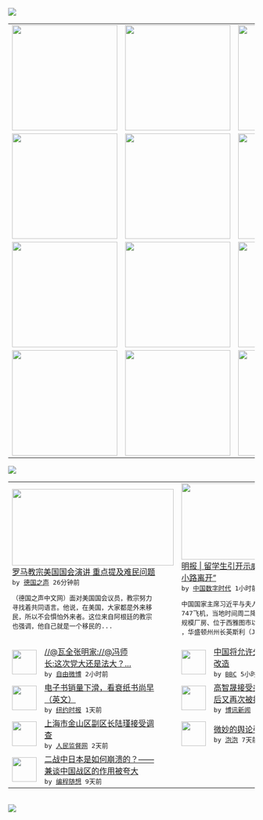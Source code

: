 

<a href="https://github.com/greatfire/z/raw/master/FreeBrowser.apk"><img src="https://raw.githubusercontent.com/greatfire/wiki/master/x/header.png" /></a><table><tr><td width="262" align="center" valign="center"><a href="https://github.com/greatfire/wiki/wiki/nyt" title="纽约时报中文网 国际纵览"><img src="https://raw.githubusercontent.com/greatfire/wiki/master/x/nyt_flag.png" width="215"/></a></td><td width="262" align="center" valign="center"><a href="https://github.com/greatfire/wiki/wiki/dw" title=""><img src="https://raw.githubusercontent.com/greatfire/wiki/master/x/dw_flag.png" width="215"/></a></td><td width="262" align="center" valign="center"><a href="https://github.com/greatfire/wiki/wiki/rmjd" title=""><img src="https://raw.githubusercontent.com/greatfire/wiki/master/x/rmjd_flag.png" width="215"/></a></td></tr><tr><td width="262" align="center" valign="center"><a href="https://github.com/paopaonetizen/website" title="泡泡 - 未经审查的互联网信息"><img src="https://raw.githubusercontent.com/greatfire/wiki/master/x/pp_flag.png" width="215"/></a></td><td width="262" align="center" valign="center"><a href="https://github.com/getlantern/mirror" title="以及自由微博和GreatFire.org官方中文论坛"><img src="https://raw.githubusercontent.com/greatfire/wiki/master/x/lantern_flag.png" width="215"/></a></td><td width="262" align="center" valign="center"><a href="https://github.com/cdtmirrors/m/" title=""><img src="https://raw.githubusercontent.com/greatfire/wiki/master/x/cdt_flag.png" width="215"/></a></td></tr><tr><td width="262" align="center" valign="center"><a href="https://github.com/program-think/blog" title="编程随想的博客"><img src="https://raw.githubusercontent.com/greatfire/wiki/master/x/pt_flag.png" width="215"/></a></td><td width="262" align="center" valign="center"><a href="https://github.com/greatfire/wiki/wiki/bbc" title=""><img src="https://raw.githubusercontent.com/greatfire/wiki/master/x/bbc_flag.png" width="215"/></a></td><td width="262" align="center" valign="center"><a href="https://github.com/freeweibo/s" title="自由微博 - 匿名和不受屏蔽的新浪微博搜索"><img src="https://raw.githubusercontent.com/greatfire/wiki/master/x/fw_flag.png" width="215"/></a></td></tr><tr><td width="262" align="center" valign="center"><a href="https://github.com/greatfire/wiki/wiki/google" title=""><img src="https://raw.githubusercontent.com/greatfire/wiki/master/x/google_flag.png" width="215"/></a></td><td width="262" align="center" valign="center"><a href="https://github.com/bxnews/boxun" title=""><img src="https://raw.githubusercontent.com/greatfire/wiki/master/x/bx_flag.png" width="215"/></a></td><td width="262" align="center" valign="center"><a href="https://github.com/greatfire/wiki/wiki/open-source" title="欢迎访问GreatFire.org开发者项目网站"><img src="https://raw.githubusercontent.com/greatfire/wiki/master/x/open-source_flag.png" width="215"/></a></td></tr></table><img src="https://raw.githubusercontent.com/greatfire/wiki/master/x/newsfeed text.png" /><table cols="4"><tr><td colspan="2" width="380"><a href="http://dw.com/p/1GdGX?maca=chi-GK-text-greatfire-all-chinese-15625-xml-mrss"><img src="http://www.dw.com/image/0,,18739996_302,00.jpg" width="330" height="156"/></a></br><a href="http://dw.com/p/1GdGX?maca=chi-GK-text-greatfire-all-chinese-15625-xml-mrss">罗马教宗美国国会演讲 重点提及难民问题</a></br><kbd> by <a href="http://dw.de">德国之声</a> 26分钟前 </kbd></br><pre>（德国之声中文网）面对美国国会议员，教宗努力<br/>寻找着共同语言。他说，在美国，大家都是外来移<br/>民，所以不会惧怕外来者。这位来自阿根廷的教宗<br/>也强调，他自己就是一个移民的...</pre></td><td colspan="2" width="380"><a href="http://feedproxy.google.com/~r/chinadigitaltimes/IyPt/~3/7J7o21T43Rk/"><img src="http://chinadigitaltimes.net/chinese/files/2015/09/slack_for_ios_upload-1.jpg" width="330" height="156"/></a></br><a href="http://feedproxy.google.com/~r/chinadigitaltimes/IyPt/~3/7J7o21T43Rk/">明报 | 留学生引开示威者 “掩护习大大<br/>小路离开”</a></br><kbd> by <a href="http://chinadigitaltimes.net/chinese/">中国数字时代</a> 1小时前 </kbd></br><pre>中国国家主席习近平与夫人彭丽媛一行乘坐的国航<br/>747飞机，当地时间周二降落在毗邻波音公司大<br/>规模厂房、位于西雅图市以北40公里的佩因机场<br/>，华盛顿州州长英斯利（Jay...</pre></td></tr><tr><td><img src="http://ww4.sinaimg.cn/large/422323bfjw1ewc7wvnzv7j24002kcu0y.jpg" width="50" height="50"/></td><td width="280"><a href="https://freeweibo.com/weibo/3890773663470847">//@瓦全张明家://@冯师<br/>长:这次党大还是法大？...</a></br><kbd> by <a href="https://freeweibo.com/">自由微博</a> 2小时前 </kbd></td><td><img src="http://a.files.bbci.co.uk/worldservice/live/assets/images/2015/09/11/150911051653_a_worker_144x81__nocredit.jpg" width="50" height="50"/></td><td width="280"><a href="http://www.bbc.com/zhongwen/simp/china/2015/09/150924_soe_reform">中国将允许外国投资者参与国企<br/>改造</a></br><kbd> by <a href="http://www.bbc.co.uk/zhongwen/simp">BBC</a> 5小时前 </kbd></td></tr><tr><td><img src="http://static01.nyt.com/images/2015/09/23/business/23jpEBOOKS1/23jpEBOOKS1-articleLarge.jpg" width="50" height="50"/></td><td width="280"><a href="https://d3qlz4p8smvoli.cloudfront.net/business/20150924/cc24ebooks/">电子书销量下滑，看衰纸书尚早<br/>（英文）</a></br><kbd> by <a href="http://m.cn.nytimes.com/">纽约时报</a> 1天前 </kbd></td><td><img src="https://raw.githubusercontent.com/greatfire/wiki/master/x/bx_logo.png" width="50" height="50"/></td><td width="280"><a href="http://www.boxun.com/news/gb/china/2015/09/201509242334.shtml">高智晟接受美联社采访视频公布<br/>后又再次被抓</a></br><kbd> by <a href="http://www.boxun.com">博讯新闻</a> 1天前 </kbd></td></tr><tr><td><img src="http://www.rmjdw.com/uploads/allimg/150922/161A01540-0.jpg" width="50" height="50"/></td><td width="280"><a href="http://www.rmjdw.com//yongguandangan/20150922/15199.html">上海市金山区副区长陆瑾接受调<br/>查  </a></br><kbd> by <a href="http://www.rmjdw.com/">人民监督网</a> 2天前 </kbd></td><td><img src="https://raw.githubusercontent.com/greatfire/wiki/master/x/pp_logo.png" width="50" height="50"/></td><td width="280"><a href="https://pao-pao.net/article/626">微妙的舆论引导</a></br><kbd> by <a href="https://pao-pao.net">泡泡</a> 7天前 </kbd></td></tr><tr><td><img src="http://lh3.googleusercontent.com/xYHU6pa5mCpCHx3w7xWfjH-PC8WvxkeJmiUDw_-bRxR8MPsHdCDWB9XqGlxj-GuN5VXZTTRJYMWmZCnTpusO8CeRKpwntqwTEysXo-Dv1nP82tZP7zKkho3wgwrrEkeWtwTxOcjEUA" width="50" height="50"/></td><td width="280"><a href="http://feedproxy.google.com/~r/programthink/~3/0DBRrCw25fo/Why-did-Japan-Surrender-in-WW2.html">二战中日本是如何崩溃的？——<br/>兼谈中国战区的作用被夸大</a></br><kbd> by <a href="http://program-think.blogspot.com">编程随想</a> 9天前 </kbd></td></table></br><a href="https://github.com/greatfire/z/raw/master/FreeBrowser.apk"><img src="https://raw.githubusercontent.com/greatfire/wiki/master/x/download app.png" /></a>
